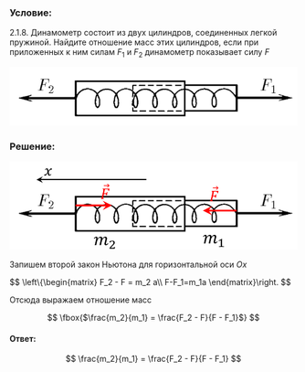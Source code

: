 ###  Условие:

$2.1.8.$ Динамометр состоит из двух цилиндров, соединенных легкой пружиной. Найдите отношение масс этих цилиндров, если при приложенных к ним силам $F_1$ и $F_2$ динамометр показывает силу $F$

![ К задаче 2.1.8 |734x150, 47%](../../img/2.1.8/statement.png)

###  Решение:

![ Силы действующий на динамометр |942x289, 47%](../../img/2.1.8/draw.png)

Запишем второй закон Ньютона для горизонтальной оси $Ox$

$$
\left\\{\begin{matrix} F_2 - F = m_2 a\\\ F-F_1=m_1a \end{matrix}\right.
$$

Отсюда выражаем отношение масс

$$
\fbox{$\frac{m_2}{m_1} = \frac{F_2 - F}{F - F_1}$}
$$

#### Ответ:

$$
\frac{m_2}{m_1} = \frac{F_2 - F}{F - F_1}
$$